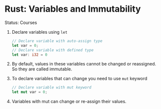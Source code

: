 # Rust: Variables and Immutability

Status: Courses

1. Declare variables using `let`
    
    ```rust
    // Declare variable with auto-assign type
    let var = 0;
    // Declare variable with defined type
    let var: i32 = 0
    ```
    
2. By default, values in these variables cannot be changed or reassigned. So they are called immutable. 
3. To declare variables that can change you need to use `mut` keyword
    
    ```rust
    // Declare variable with mut keyword
    let mut var = 0; 
    ```
    
4. Variables with mut can change or re-assign their values.